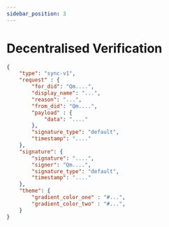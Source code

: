 ```yaml
---
sidebar_position: 3
---
```


# Decentralised Verification

```json title="Example content in request QR for signature verification"
{
    "type": "sync-v1",
    "request" : {
        "for_did": "Qm....",
        "display_name": "...",
        "reason": "...",
        "from_did": "Qm....",
        "payload" : {
            "data": "...."
        },
        "signature_type": "default",
        "timestamp": "...."
    },
    "signature": {
        "signature": "....",
        "signer": "Qm....",
        "signature_type": "default",
        "timestamp": "...."
    },
    "theme": {
        "gradient_color_one" : "#...",
        "gradient_color_two" : "#...",
    }
}
```
